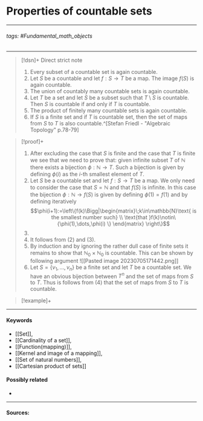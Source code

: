 # Properties of countable sets
***
###### tags: #Fundamental_math_objects 
***
>[!dsn]+ Direct strict note
>1. Every subset of a countable set is again countable.
>2. Let $S$ be a countable and let $f:S\to T$ be a map. The image $f(S)$ is again countable.
>3. The union of countably many countable sets is again countable.
>4. Let $T$ be a set and let $S$ be a subset such that $T\setminus S$ is countable. Then $S$ is countable if and only if $T$ is countable.
>5. The product of finitely many countable sets is again countable.
>6. If $S$ is a finite set and if $T$ is countable set, then the set of maps from $S$ to $T$ is also countable.^[Stefan Friedl - "Algebraic Topology" p.78-79]

>[!proof]+
>1. After excluding the case that $S$ is finite and the case that $T$ is finite we see that we need to prove that: given infinite subset $T$ of $\mathbb{N}$ there exists a bijection $\phi:\mathbb{N}\to T$. Such a bijection is given by defining $\phi(i)$ as the $i$-th smallest element of $T$.
>2. Let $S$ be a countable set and let $f:S\to T$ be a map. We only need to consider the case that $S=\mathbb{N}$ and that $f(S)$ is infinite. In this case the bijection $\phi:\mathbb{N}\to f(S)$ is given by defining $\phi(1)=f(1)$ and by defining iteratively
>   $$\phi(i+1):=\left\{f(k)\Bigg|\begin{matrix}\;k\in\mathbb{N}\text{ is the smallest number such} \\ \text{that }f(k)\notin\{\phi(1),\dots,\phi(i) \} \end{matrix} \right\}$$
>3. 
>4. It follows from $(2)$ and $(3)$.
>5. By induction and by ignoring the rather dull case of finite sets it remains to show that $\mathbb{N}_{0}\times\mathbb{N}_{0}$ is countable. This can be shown by following argument
>   ![[Pasted image 20230705171442.png]]
>6. Let $S=\{v_{1},\dots,v_{n}\}$ be a finite set and let $T$ be a countable set. We have an obvious bijection between $T^{n}$ and the set of maps from $S$ to $T$. Thus is follows from $(4)$ that the set of maps from $S$ to $T$ is countable.

>[!example]+ 
>
***
#### Keywords
- [[Set]],
- [[Cardinality of a set]],
- [[Function(mapping)]],
- [[Kernel and image of a mapping]],
- [[Set of natural numbers]],
- [[Cartesian product of sets]]
#### Possibly related
- 
***
#### Sources: